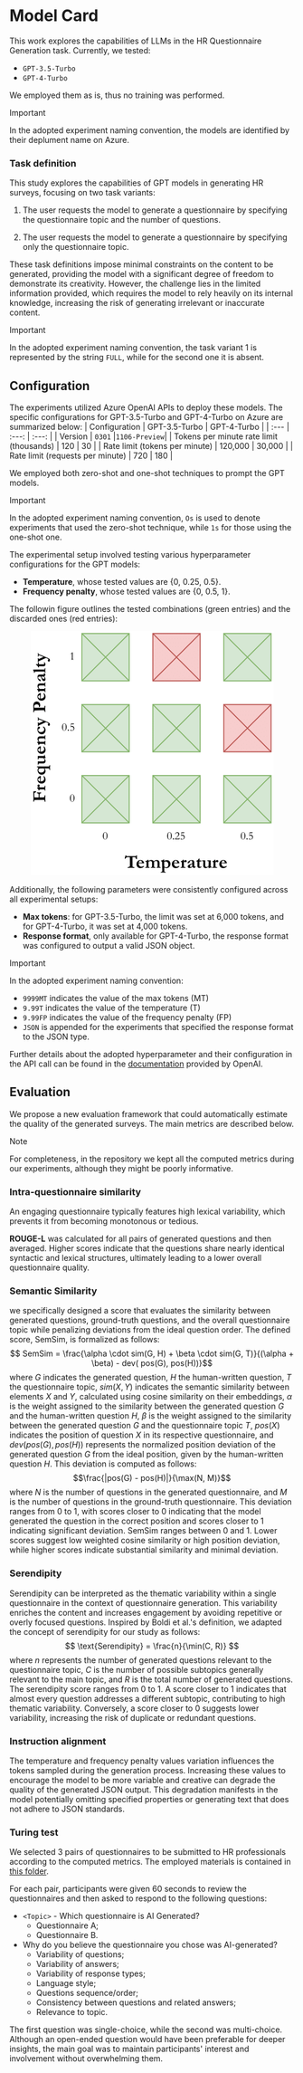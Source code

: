 Model Card
==============================

This work explores the capabilities of LLMs in the HR Questionnaire Generation task. Currently, we tested:
- `GPT-3.5-Turbo`
- `GPT-4-Turbo`

We employed them as is, thus no training was performed.

> [!IMPORTANT]
> In the adopted experiment naming convention, the models are identified by their deplument name on Azure.

### Task definition

This study explores the capabilities of GPT models in generating HR surveys, focusing on two task variants:

1. The user requests the model to generate a questionnaire by specifying the questionnaire topic and the number of questions.

2. The user requests the model to generate a questionnaire by specifying only the questionnaire topic.

These task definitions impose minimal constraints on the content to be generated, providing the model with a significant degree of freedom to demonstrate its creativity. However, the challenge lies in the limited information provided, which requires the model to rely heavily on its internal knowledge, increasing the risk of generating irrelevant or inaccurate content.

> [!IMPORTANT]
> In the adopted experiment naming convention, the task variant 1 is represented by the string `FULL`, while for the second one it is absent.


## Configuration

The experiments utilized Azure OpenAI APIs to deploy these models. The specific configurations for GPT-3.5-Turbo and GPT-4-Turbo on Azure are summarized below:
| Configuration                            | GPT-3.5-Turbo | GPT-4-Turbo  |
| :---                                     | :---:         |    :---:     |
| Version                                  | `0301`        |`1106-Preview`|
| Tokens per minute rate limit (thousands) | 120           | 30           |
| Rate limit (tokens per minute)           | 120,000       | 30,000       |
| Rate limit (requests per minute)         | 720           | 180          |

We employed both zero-shot and one-shot techniques to prompt the GPT models.

> [!IMPORTANT]
> In the adopted experiment naming convention, `Os` is used to denote experiments that used the zero-shot technique, while `1s` for those using the one-shot one.


The experimental setup involved testing various hyperparameter configurations for the GPT models:
- **Temperature**, whose tested values are {0, 0.25, 0.5}. 
- **Frequency penalty**, whose tested values are {0, 0.5, 1}.

The followin figure outlines the tested combinations (green entries) and the discarded ones (red entries):

<p align="center">
  <img src="/figures/params.png" alt="params">
</p>

Additionally, the following parameters were consistently configured across all experimental setups:
- **Max tokens**: for GPT-3.5-Turbo, the limit was set at 6,000 tokens, and for GPT-4-Turbo, it was set at 4,000 tokens.
- **Response format**, only available for GPT-4-Turbo, the response format was configured to output a valid JSON object.

> [!IMPORTANT]
> In the adopted experiment naming convention:
> - `9999MT` indicates the value of the max tokens (MT)
> - `9.99T` indicates the value of the temperature (T)
> - `9.99FP` indicates the value of the frequency penalty (FP)
> - `JSON` is appended for the experiments that specified the response format to the JSON type.

Further details about the adopted hyperparameter and their configuration in the API call can be found in the [documentation](https://platform.openai.com/docs/api-reference/chat/create) provided by OpenAI. 


## Evaluation

We propose a new evaluation framework that could automatically estimate the quality of the generated surveys. The main metrics are described below. 

> [!NOTE]
> For completeness, in the repository we kept all the computed metrics during our experiments, although they might be poorly informative.

### Intra-questionnaire similarity
An engaging questionnaire typically features high lexical variability, which prevents it from becoming monotonous or tedious.

**ROUGE-L** was calculated for all pairs of generated questions and then averaged. Higher scores indicate that the questions share nearly identical syntactic and lexical structures, ultimately leading to a lower overall questionnaire quality.


### Semantic Similarity
we specifically designed a score that evaluates the similarity between generated questions, ground-truth questions, and the overall questionnaire topic while penalizing deviations from the ideal question order. The defined score, SemSim, is formalized as follows:
$$ SemSim = \frac{\alpha \cdot sim(G, H) + \beta \cdot sim(G, T)}{(\alpha + \beta) - dev( pos(G), pos(H))}$$
where $G$ indicates the generated question, $H$ the human-written question, $T$ the questionnaire topic, $sim( X, Y)$ indicates the semantic similarity between elements $X$ and $Y$, calculated using cosine similarity on their embeddings, $\alpha$ is the weight assigned to the similarity between the generated question $G$ and the human-written question $H$, $\beta$ is the weight assigned to the similarity between the generated question $G$ and the questionnaire topic $T$, $pos(X)$ indicates the position of question $X$ in its respective questionnaire, and $dev( pos(G), pos(H))$ represents the normalized position deviation of the generated question $G$ from the ideal position, given by the human-written question $H$. This deviation is computed as follows:
$$\frac{|pos(G) - pos(H)|}{\max(N, M)}$$
where $N$ is the number of questions in the generated questionnaire, and $M$ is the number of questions in the ground-truth questionnaire. This deviation ranges from 0 to 1, with scores closer to 0 indicating that the model generated the question in the correct position and scores closer to 1 indicating significant deviation. SemSim ranges between 0 and 1. Lower scores suggest low weighted cosine similarity or high position deviation, while higher scores indicate substantial similarity and minimal deviation.


### Serendipity

Serendipity can be interpreted as the thematic variability within a single questionnaire in the context of questionnaire generation. This variability enriches the content and increases engagement by avoiding repetitive or overly focused questions. Inspired by Boldi et al.'s definition, we adapted the concept of serendipity for our study as follows:
$$
    \text{Serendipity} = \frac{n}{\min(C, R)}
$$
where $n$ represents the number of generated questions relevant to the questionnaire topic, $C$ is the number of possible subtopics generally relevant to the main topic, and $R$ is the total number of generated questions. The serendipity score ranges from 0 to 1. A score closer to 1 indicates that almost every question addresses a different subtopic, contributing to high thematic variability. Conversely, a score closer to 0 suggests lower variability, increasing the risk of duplicate or redundant questions.


### Instruction alignment

The temperature and frequency penalty values variation influences the tokens sampled during the generation process. Increasing these values to encourage the model to be more variable and creative can degrade the quality of the generated JSON output. This degradation manifests in the model potentially omitting specified properties or generating text that does not adhere to JSON standards.

### Turing test

We selected 3 pairs of questionnaires to be submitted to HR professionals according to the computed metrics. The employed materials is contained in [this folder](results/turing_test/submitted).

For each pair, participants were given 60 seconds to review the questionnaires and then asked to respond to the following questions:

- `<Topic>` - Which questionnaire is AI Generated? 
    - Questionnaire A;
    - Questionnaire B.
-  Why do you believe the questionnaire you chose was AI-generated? 
    - Variability of questions;
    - Variability of answers;
    - Variability of response types;
    - Language style;
    - Questions sequence/order;
    - Consistency between questions and related answers;
    - Relevance to topic.

The first question was single-choice, while the second was multi-choice. Although an open-ended question would have been preferable for deeper insights, the main goal was to maintain participants' interest and involvement without overwhelming them.